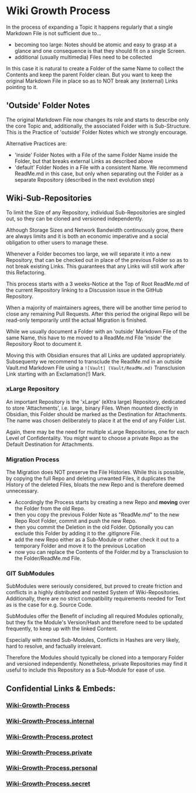 ﻿# Wiki Growth Process
In the process of expanding a Topic it happens regularly that a single Markdown File is not sufficient due to...
- becoming too large: Notes should be atomic and easy to grasp at a glance and one consequence is that they should fit on a single Screen. 
- additional (usually multimedia) Files need to be collected 

In this case it is natural to create a Folder of the same Name to collect the Contents and keep the parent Folder clean. 
But you want to keep the original Markdown File in place so as to NOT break any (external) Links pointing to it. 

## 'Outside' Folder Notes 
The original Markdown File now changes its role and starts to describe only the core Topic 
and, additionally, the associated Folder with is Sub-Structure. 
This is the Practice of 'outside' Folder Notes which we strongly encourage. 

Alternative Practices are: 
- 'inside' Folder Notes with a File of the same Folder Name inside the Folder, but that breaks external Links as described above 
- 'default' Folder Nodes in a File with a consistent Name. We recommend ReadMe.md in this case, 
  but only when separating out the Folder as a separate Repository (described in the next evolution step)

## Wiki-Sub-Repositories 
To limit the Size of any Repository, individual Sub-Repositories are singled out,
so they can be cloned and versioned independently. 

Although Storage Sizes and Network Bandwidth continuously grow, there are always limits 
and it is both an economic imperative and a social obligation to other users to manage these. 

Whenever a Folder becomes too large, we will separate it into a new Repository,
that can be checked out in place of the previous Folder so as to not break existing Links. 
This guarantees that any Links will still work after this Refactoring. 

This process starts with a 3 weeks-Notice at the Top of Root ReadMe.md of the current Repository
linking to a Discussion issue in the GitHub Repository. 

When a majority of maintainers agrees, there will be another time period to close any remaining Pull Requests.
After this period the original Repo will be read-only temporarily until the actual Migration is finished. 

While we usually document a Folder with an 'outside' Markdown File of the same Name, 
this have to me moved to a ReadMe.md File 'inside' the Repository Root to document it.

Moving this with Obsidian ensures that all Links are updated appropriately. 
Subsequenty we recommend to transclude the ReadMe.md in an outside Vault.md Markdown File
using a `![Vault] (Vault/ReadMe.md)` Transclusion Link starting with an Exclamation(!) Mark.

### xLarge Repository
An important Repository is the 'xLarge' (eXtra large) Repository, dedicated to store 'Attachments', i.e. large, binary Files. 
When mounted directly in Obsidian, this Folder should be marked as the Destination for Attachments.
The name was chosen deliberately to place it at the end of any Folder List.

Again, there may be the need for multiple xLarge Repositories, one for each Level of Confidentality.
You might want to choose a private Repo as the Default Destination for Attachments.

### Migration Process
The Migration does NOT preserve the File Histories. While this is possible, by copying the full Repo and deleting unwanted Files,
it duplicates the History of the deleted Files, bloats the new Repo and is therefore deemed unnecessary. 
- Accordingly the Process starts by creating a new Repo and **moving** over the Folder from the old Repo. 
- then you copy the previous Folder Note as "ReadMe.md" to the new Repo Root Folder, commit and push the new Repo.
- then you commit the Deletion in the old Folder. Optionally you can exclude this Folder by adding it to the .gitIgnore File.
- add the new Repo either as a Sub-Module or rather check it out to a temporary Folder and move it to the previous Location
- now you can replace the Contents of the Folder.md by a Transclusion to the Folder/ReadMe.md File.


### GIT SubModules 
SubModules were seriously considered, but proved to create friction and conflicts in a highly distributed and nested System of Wiki-Repositories. 
Additionally, there are no strict compatibility requirements needed for Text as is the case for e.g. Source Code. 

SubModules offer the Benefit of including all required Modules optionally, 
but they fix the Module's Version/Hash and therefore need to be updated frequently, to keep up with the linked Content. 

Especially with nested Sub-Modules, Conflicts in Hashes are very likely, hard to resolve, and factually irrelevant. 

Therefore the Modules should typically be cloned into a temporary Folder and versioned independently. 
Nonetheless, private Repositories may find it useful to include this Repository as a Sub-Module for ease of use. 



## Confidential Links & Embeds: 

### [Wiki-Growth-Process](/_public/Wiki-Growth-Process.md) 

### [Wiki-Growth-Process.internal](/_internal/Wiki-Growth-Process.internal.md) 

### [Wiki-Growth-Process.protect](/_protect/Wiki-Growth-Process.protect.md) 

### [Wiki-Growth-Process.private](/_private/Wiki-Growth-Process.private.md) 

### [Wiki-Growth-Process.personal](/_personal/Wiki-Growth-Process.personal.md) 

### [Wiki-Growth-Process.secret](/_secret/Wiki-Growth-Process.secret.md) 
